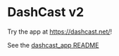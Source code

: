 # DashCast v2

Try the app at https://dashcast.net/!

See the [dashcast_app README](dashcast_app/README.md)


